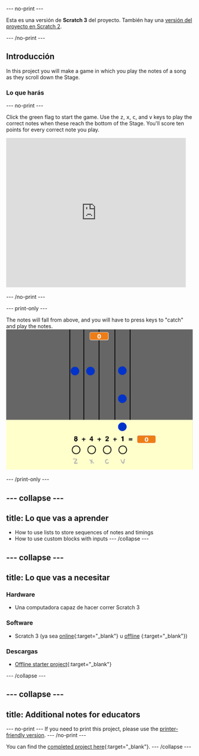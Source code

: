 \--- no-print \---

Esta es una versión de **Scratch 3** del proyecto. También hay una [versión del proyecto en Scratch 2](https://projects.raspberrypi.org/en/projects/binary-hero-scratch2).

\--- /no-print \---

## Introducción

In this project you will make a game in which you play the notes of a song as they scroll down the Stage.

### Lo que harás

\--- no-print \---

Click the green flag to start the game. Use the <kbd>z</kbd>, <kbd>x</kbd>, <kbd>c</kbd>, and <kbd>v</kbd> keys to play the correct notes when these reach the bottom of the Stage. You'll score ten points for every correct note you play.

<div class="scratch-preview">
  <iframe allowtransparency="true" width="485" height="402" src="https://scratch.mit.edu/projects/embed/259028053/?autostart=false" frameborder="0" scrolling="no"></iframe>
</div>

\--- /no-print \---

\--- print-only \---

The notes will fall from above, and you will have to press keys to "catch" and play the notes. ![exposición](images/showcase.png)

\--- /print-only \---

## \--- collapse \---

## title: Lo que vas a aprender

+ How to use lists to store sequences of notes and timings
+ How to use custom blocks with inputs \--- /collapse \---

## \--- collapse \---

## title: Lo que vas a necesitar

### Hardware

+ Una computadora capaz de hacer correr Scratch 3

### Software

+ Scratch 3 (ya sea [online](http://rpf.io/scratchon){:target="_blank"} u [offline](http://rpf.io/scratchoff) {:target="_blank"})

### Descargas

+ [Offline starter project](http://rpf.io/p/en/binary-hero-go){:target="_blank"}

\--- /collapse \---

## \--- collapse \---

## title: Additional notes for educators

\--- no-print \--- If you need to print this project, please use the [printer-friendly version](https://projects.raspberrypi.org/en/projects/binary-hero/print). \--- /no-print \---

You can find the [completed project here](http://rpf.io/p/en/binary-hero-get){:target="_blank"}. \--- /collapse \---